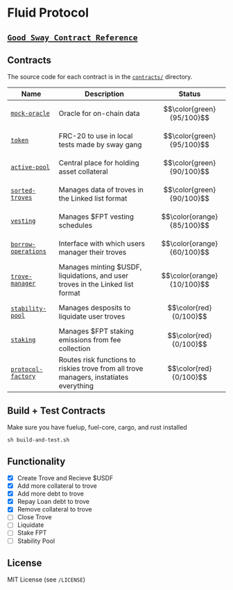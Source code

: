 # Fluid Protocol

## [`Good Sway Contract Reference`](https://github.com/FuelLabs/sway-applications/tree/master/AMM/project)

Contracts
---------

The source code for each contract is in the [`contracts/`](contracts/)
directory.

| Name                                               | Description                            | Status |
| -------------------------------------------------- | -------------------------------------- | ------- |
| [`mock-oracle`](contracts/mock-oracle-contract)       | Oracle for on-chain data | $$\color{green}{95/100}$$ 
| [`token`](contracts/token-contract)       | FRC-20 to use in local tests made by sway gang | $$\color{green}{95/100}$$ 
| [`active-pool`](contracts/active-pool-contract)       | Central place for holding asset collateral | $$\color{green}{90/100}$$ 
| [`sorted-troves`](contracts/sorted-troves-contract)       | Manages data of troves in the Linked list format |$$\color{green}{90/100}$$
| [`vesting`](contracts/vesting-contract)       | Manages $FPT vesting schedules | $$\color{orange}{85/100}$$
| [`borrow-operations`](contracts/borrow-operations-contract)       | Interface with which users manager their troves | $$\color{orange}{60/100}$$ |
| [`trove-manager`](contracts/trove-manager-contract)       | Manages minting $USDF, liquidations, and user troves in the Linked list format |$$\color{orange}{10/100}$$
| [`stability-pool`](contracts/stability-pool-contract)       | Manages desposits to liquidate user troves | $$\color{red}{0/100}$$
| [`staking`](contracts/staking-contract)       | Manages $FPT staking emissions from fee collection | $$\color{red}{0/100}$$ |
| [`protocol-factory`](contracts/protocol-contract)       | Routes risk functions to riskies trove from all trove managers, instatiates everything |$$\color{red}{0/100}$$

Build + Test Contracts
-------------------------------

Make sure you have fuelup, fuel-core, cargo, and rust installed 

```
sh build-and-test.sh
```

Functionality
-------------------------------
- [x] Create Trove and Recieve $USDF
- [x] Add more collateral to trove
- [x] Add more debt to trove
- [x] Repay Loan debt to trove
- [x] Remove collateral to trove
- [ ] Close Trove
- [ ] Liquidate
- [ ] Stake FPT
- [ ] Stability Pool

License
-------

MIT License (see `/LICENSE`)
